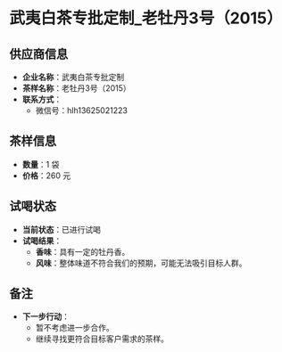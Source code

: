 # 武夷白茶专批定制_老牡丹3号（2015）

## 供应商信息
- **企业名称**：武夷白茶专批定制
- **茶样名称**：老牡丹3号（2015）
- **联系方式**：
  - 微信号：hlh13625021223

## 茶样信息
- **数量**：1 袋
- **价格**：260 元

## 试喝状态
- **当前状态**：已进行试喝
- **试喝结果**：
  - **香味**：具有一定的牡丹香。
  - **风味**：整体味道不符合我们的预期，可能无法吸引目标人群。

## 备注
- **下一步行动**：
  - 暂不考虑进一步合作。
  - 继续寻找更符合目标客户需求的茶样。